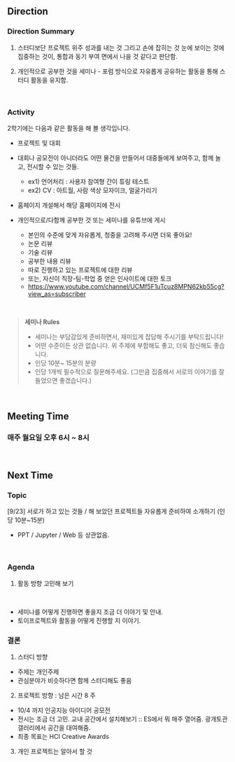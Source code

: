 
## Direction

### Direction Summary

1. 스터디보단 프로젝트 위주 성과를 내는 것 그리고 손에 잡히는 것 눈에 보이는 것에 집중하는 것이, 통합과 동기 부여 면에서 나을 것 같다고 판단함.

2. 개인적으로 공부한 것을 세미나 - 포럼 방식으로 자유롭게 공유하는 활동을 통해 스터디 활동을 유지함.

<br>

### Activity

2학기에는 다음과 같은 활동을 해 볼 생각입니다.

 - 프로젝트 및 대회

 - 대회나 공모전이 아니더라도 어떤 물건을 만들어서 대중들에게 보여주고, 함께 놀고, 전시할 수 있는 것들.
    - ex1) 언어처리 : 사용자 참여형 간이 튜링 테스트
    - ex2) CV : 아트월, 사람 색상 모자이크, 얼굴가리기

 
 - 홈페이지 개설해서 해당 홈페이지에 전시
 
 
 - 개인적으로/다함께 공부한 것 또는 세미나를 유튜브에 게시
    - 본인의 수준에 맞게 자유롭게, 청중을 고려해 주시면 더욱 좋아요!
    - 논문 리뷰
    - 기술 리뷰
    - 공부한 내용 리뷰
    - 따로 진행하고 있는 프로젝트에 대한 리뷰
    - 또는, 자신이 직장-팀-학업 중 얻은 인사이트에 대한 토크
    - https://www.youtube.com/channel/UCMf5F1uTcuz8MPN62kb55cg?view_as=subscriber
    
<br>

> **세미나 Rules**
> - 세미나는 부담감있게 준비하면서, 재미있게 잡담해 주시기를 부탁드립니다!
> - 어떤 수준이든 상관 없습니다. 위 주제에 부합해도 좋고, 더욱 참신해도 좋습니다.
> - 인당 10분~ 15분의 분량
> - 인당 1개씩 필수적으로 질문해주세요. (그만큼 집중해서 서로의 이야기를 잘 들었으면 좋겠습니다.)

<br>

## Meeting Time

### 매주 월요일 오후 6시 ~ 8시

<br>

## Next Time

### Topic

[9/23] 서로가 하고 있는 것들 / 해 보았던 프로젝트들 자유롭게 준비하여 소개하기 (인당 10분~15분)
- PPT / Jupyter / Web 등 상관없음.

<br>

### Agenda

1. 활동 방향 고민해 보기

<br>

- 세미나를 어떻게 진행하면 좋을지 조금 더 이야기 및 안내.
- 토이프로젝트와 활동을 어떻게 진행할 지 이야기.


### 결론

1. 스터디 방향
 - 주제는 개인주제
 - 관심분야가 비슷하다면 함께 스터디해도 좋음

2. 프로젝트 방향 : 남은 시간 8 주
 - 10/4 까지 인공지능 아이디어 공모전
 - 전시는 조금 더 고민. 교내 공간에서 설치해보기 :: ES에서 뭐 매주 열어줌. 광개토관 갤러리에서 공간을 대여해줌.
 - 최종 목표는 HCI Creative Awards

3. 개인 프로젝트는 알아서 할 것

